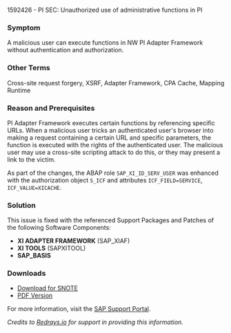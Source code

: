 1592426 - PI SEC: Unauthorized use of administrative functions in PI

### Symptom
A malicious user can execute functions in NW PI Adapter Framework without authentication and authorization.

### Other Terms
Cross-site request forgery, XSRF, Adapter Framework, CPA Cache, Mapping Runtime

### Reason and Prerequisites
PI Adapter Framework executes certain functions by referencing specific URLs. When a malicious user tricks an authenticated user's browser into making a request containing a certain URL and specific parameters, the function is executed with the rights of the authenticated user. The malicious user may use a cross-site scripting attack to do this, or they may present a link to the victim.

As part of the changes, the ABAP role `SAP_XI_ID_SERV_USER` was enhanced with the authorization object `S_ICF` and attributes `ICF_FIELD=SERVICE`, `ICF_VALUE=XICACHE`.

### Solution
This issue is fixed with the referenced Support Packages and Patches of the following Software Components:
- **XI ADAPTER FRAMEWORK** (SAP_XIAF)
- **XI TOOLS** (SAPXITOOL)
- **SAP_BASIS**

### Downloads
- [Download for SNOTE](https://notesdownloads.sap.com/note/0040000017248942017)
- [PDF Version](https://userapps.support.sap.com/sap/support/sfm/notes/print/0001592426?language=en-US&token=B69FDB7DE24224AC1AFC4ECDF09CA7C2)

For more information, visit the [SAP Support Portal](https://me.sap.com/notes/1592426).

*Credits to [Redrays.io](https://redrays.io) for support in providing this information.*
